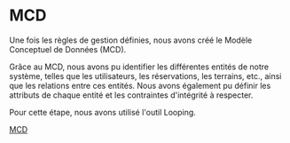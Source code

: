 # MCD

Une fois les règles de gestion définies, nous avons créé le Modèle Conceptuel de Données (MCD). 

Grâce au MCD, nous avons pu identifier les différentes entités de notre système, telles que les utilisateurs, les réservations, les terrains, etc., ainsi que les relations entre ces entités. Nous avons également pu définir les attributs de chaque entité et les contraintes d'intégrité à respecter.

Pour cette étape, nous avons utilisé l'outil Looping.

[MCD](/Img/MCD.jpg)